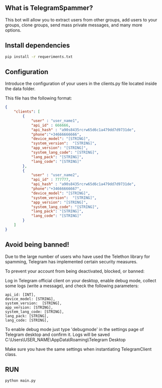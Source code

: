 ## What is TelegramSpammer?

This bot will allow you to extract users from other groups, add users to your groups, clone groups, send mass private messages, and many more options.

## Install dependencies

```bash
pip install -r requeriments.txt
```

## Configuration

Introduce the configuration of your users in the clients.py file located inside the data folder.

This file has the following format:

```json
{
    "clients": [
        {
            "user" : "user_name1",
            "api_id" : 666666,
            "api_hash" : "a90s8435rcrw65d6c1a479dd7d9731de",
            "phone":"+34666666666",
            "device_model": "[STRING]",
            "system_version":  "[STRING]",
            "app_version": "[STRING]",
            "system_lang_code": "[STRING]",
            "lang_pack": "[STRING]",
            "lang_code": "[STRING]"
        },
        {
            "user" : "user_name2",
            "api_id" : 777777,
            "api_hash" : "a90s8435rcrw65d6c1a479dd7d9731de",
            "phone":"+34666666667",
            "device_model": "[STRING]",
            "system_version":  "[STRING]",
            "app_version": "[STRING]",
            "system_lang_code": "[STRING]",
            "lang_pack": "[STRING]",
            "lang_code": "[STRING]"
        }
    ]
}
```

## Avoid being banned!
Due to the large number of users who have used the Telethon library for spamming, Telegram has implemented certain security measures.

To prevent your account from being deactivated, blocked, or banned:

Log in Telegram official client on your desktop, enable debug mode, collect some logs (write a message), and check the following parameters:

    api_id: [INT],
    device_model: [STRING],
    system_version:  [STRING],
    app_version: [STRING],
    system_lang_code: [STRING],
    lang_pack: [STRING],
    lang_code: [STRING],

To enable debug mode just type 'debugmode' in the settings page of Telegram desktop and confirm it.
Logs will be saved C:\Users\USER_NAME\AppData\Roaming\Telegram Desktop

Make sure you have the same settings when instantiating TelegramClient class.

## RUN

```bash
python main.py
```
